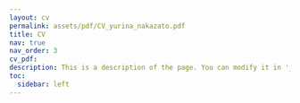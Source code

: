 ```yaml
---
layout: cv
permalink: assets/pdf/CV_yurina_nakazato.pdf
title: CV
nav: true
nav_order: 3
cv_pdf:
description: This is a description of the page. You can modify it in '_pages/cv.md'. You can also change or remove the top pdf download button.
toc:
  sidebar: left
---
```

